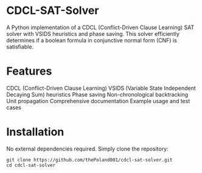 # CDCL-SAT-Solver

A Python implementation of a CDCL (Conflict-Driven Clause Learning) SAT solver with VSIDS heuristics and phase saving. This solver efficiently determines if a boolean formula in conjunctive normal form (CNF) is satisfiable.

# Features

CDCL (Conflict-Driven Clause Learning)
VSIDS (Variable State Independent Decaying Sum) heuristics
Phase saving
Non-chronological backtracking
Unit propagation
Comprehensive documentation
Example usage and test cases

# Installation
No external dependencies required. Simply clone the repository:

```consol
git clone https://github.com/thePoland001/cdcl-sat-solver.git
cd cdcl-sat-solver
```
